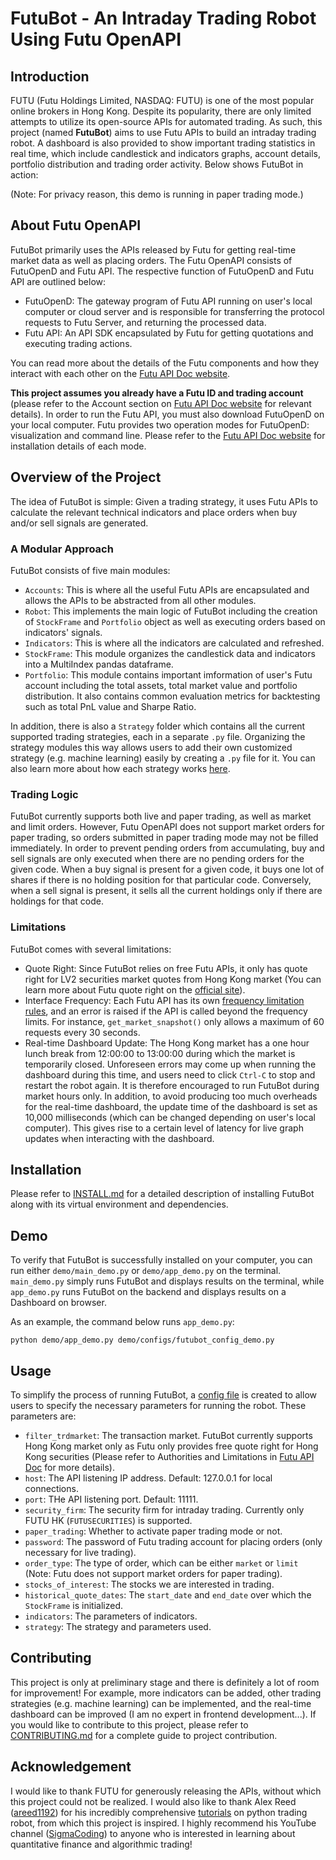 # FutuBot - An Intraday Trading Robot Using Futu OpenAPI

## Introduction

FUTU (Futu Holdings Limited, NASDAQ: FUTU) is one of the most popular online brokers in Hong Kong. Despite its popularity, there are only limited attempts to utilize its open-source APIs for automated trading. As such, this project (named **FutuBot**) aims to use Futu APIs to build an intraday trading robot. A dashboard is also provided to show important trading statistics in real time, which include candlestick and indicators graphs, account details, portfolio distribution and trading order activity. Below shows FutuBot in action:

(Note: For privacy reason, this demo is running in paper trading mode.)

## About Futu OpenAPI

FutuBot primarily uses the APIs released by Futu for getting real-time market data as well as placing orders. The Futu OpenAPI consists of FutuOpenD and Futu API. The respective function of FutuOpenD and Futu API are outlined below:

- FutuOpenD: The gateway program of Futu API running on user's local computer or cloud server and is responsible for transferring the protocol requests to Futu Server, and returning the processed data.
- Futu API: An API SDK encapsulated by Futu for getting quotations and executing trading actions.

You can read more about the details of the Futu components and how they interact with each other on the [Futu API Doc website](https://openapi.futunn.com/futu-api-doc/en/intro/intro.html).

**This project assumes you already have a Futu ID and trading account** (please refer to the Account section on [Futu API Doc website](https://openapi.futunn.com/futu-api-doc/en/intro/intro.html) for relevant details). In order to run the Futu API, you must also download FutuOpenD on your local computer. Futu provides two operation modes for FutuOpenD: visualization and command line. Please refer to the [Futu API Doc website](https://openapi.futunn.com/futu-api-doc/en/quick/opend-base.html) for installation details of each mode.

## Overview of the Project

The idea of FutuBot is simple: Given a trading strategy, it uses Futu APIs to calculate the relevant technical indicators and place orders when buy and/or sell signals are generated.

### A Modular Approach

FutuBot consists of five main modules:

- `Accounts`: This is where all the useful Futu APIs are encapsulated and allows the APIs to be abstracted from all other modules.
- `Robot`: This implements the main logic of FutuBot including the creation of `StockFrame` and `Portfolio` object as well as executing orders based on indicators' signals.
- `Indicators`: This is where all the indicators are calculated and refreshed.
- `StockFrame`: This module organizes the candlestick data and indicators into a MultiIndex pandas dataframe.
- `Portfolio`: This module contains important imformation of user's Futu account including the total assets, total market value and portfolio distribution. It also contains common evaluation metrics for backtesting such as total PnL value and Sharpe Ratio.

In addition, there is also a `Strategy` folder which contains all the current supported trading strategies, each in a separate `.py` file. Organizing the strategy modules this way allows users to add their own customized strategy (e.g. machine learning) easily by creating a `.py` file for it. You can also learn more about how each strategy works [here](Strategy/README.md).

### Trading Logic

FutuBot currently supports both live and paper trading, as well as market and limit orders. However, Futu OpenAPI does not support market orders for paper trading, so orders submitted in paper trading mode may not be filled immediately. In order to prevent pending orders from accumulating, buy and sell signals are only executed when there are no pending orders for the given code. When a buy signal is present for a given code, it buys one lot of shares if there is no holding position for that particular code. Conversely, when a sell signal is present, it sells all the current holdings only if there are holdings for that code.

### Limitations

FutuBot comes with several limitations:

- Quote Right: Since FutuBot relies on free Futu APIs, it only has quote right for LV2 securities market quotes from Hong Kong market (You can learn more about Futu quote right on the [official site](https://openapi.futunn.com/futu-api-doc/en/intro/authority.html)).
- Interface Frequency: Each Futu API has its own [frequency limitation rules](https://openapi.futunn.com/futu-api-doc/en/intro/authority.html), and an error is raised if the API is called beyond the frequency limits. For instance, `get_market_snapshot()` only allows a maximum of 60 requests every 30 seconds.
- Real-time Dashboard Update: The Hong Kong market has a one hour lunch break from 12:00:00 to 13:00:00 during which the market is temporarily closed. Unforeseen errors may come up when running the dashboard during this time, and users need to click `Ctrl-C` to stop and restart the robot again. It is therefore encouraged to run FutuBot during market hours only. In addition, to avoid producing too much overheads for the real-time dashboard, the update time of the dashboard is set as 10,000 milliseconds (which can be changed depending on user's local computer). This gives rise to a certain level of latency for live graph updates when interacting with the dashboard.

## Installation

Please refer to [INSTALL.md](docs/INSTALL.md) for a detailed description of installing FutuBot along with its virtual environment and dependencies.

## Demo

To verify that FutuBot is successfully installed on your computer, you can run either `demo/main_demo.py` or `demo/app_demo.py` on the terminal. `main_demo.py` simply runs FutuBot and displays results on the terminal, while `app_demo.py` runs FutuBot on the backend and displays results on a Dashboard on browser.

As an example, the command below runs `app_demo.py`:

```shell
python demo/app_demo.py demo/configs/futubot_config_demo.py
```

## Usage

To simplify the process of running FutuBot, a [config file](configs/futubot_config.py) is created to allow users to specify the necessary parameters for running the robot. These parameters are:

- `filter_trdmarket`: The transaction market. FutuBot currently supports Hong Kong market only as Futu only provides free quote right for Hong Kong securities (Please refer to Authorities and Limitations in [Futu API Doc](<>) for more details).
- `host`: The API listening IP address. Default: 127.0.0.1 for local connections.
- `port`: THe API listening port. Default: 11111.
- `security_firm`: The security firm for intraday trading. Currently only FUTU HK (`FUTUSECURITIES`) is supported.
- `paper_trading`: Whether to activate paper trading mode or not.
- `password`: The password of Futu trading account for placing orders (only necessary for live trading).
- `order_type`: The type of order, which can be either `market` or `limit` (Note: Futu does not support market orders for paper trading).
- `stocks_of_interest`: The stocks we are interested in trading.
- `historical_quote_dates`: The `start_date` and `end_date` over which the `StockFrame` is initialized.
- `indicators`: The parameters of indicators.
- `strategy`: The strategy and parameters used.

## Contributing

This project is only at preliminary stage and there is definitely a lot of room for improvement! For example, more indicators can be added, other trading strategies (e.g. machine learning) can be implemented, and the real-time dashboard can be improved (I am no expert in frontend development...). If you would like to contribute to this project, please refer to [CONTRIBUTING.md](docs/CONTRIBUTING.md) for a complete guide to project contribution.

## Acknowledgement

I would like to thank FUTU for generously releasing the APIs, without which this project could not be realized. I would also like to thank Alex Reed ([areed1192](https://github.com/areed1192)) for his incredibly comprehensive [tutorials](https://www.youtube.com/watch?v=QAo0x9fE6ck&list=PLcFcktZ0wnNmdgAdv4-Yl_nzS5LiKnhnn) on python trading robot, from which this project is inspired. I highly recommend his YouTube channel ([SigmaCoding](https://www.youtube.com/c/SigmaCoding)) to anyone who is interested in learning about quantitative finance and algorithmic trading!
